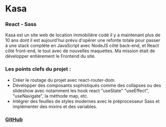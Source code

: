 # Kasa

### React - Sass

Kasa est un site web de location immobilière codé il y a maintenant plus de 10 ans dont il est aujourd'hui prévu d'opérer une refonte totale pour passer à une stack complète en JavaScript avec NodeJS côté back-end, et React côté front-end, le tout avec de nouvelles maquettes. Ma mission était de développer entièrement le Frontend du site.

### Les points clefs du projet :

- Créer le routage du projet avec react-router-dom.
- Développer des composants sophistiqués comme des collapses ou des slideshow avec notamment les hook react "useState" "useEffect", "useNavigate", la méthode map, etc.
- Intégrer des feuilles de styles modernes avec le préprocesseur Sass et implémenter des mixins et des variables.

### [GitHub](https://github.com/VanessaViaud/kasa)
